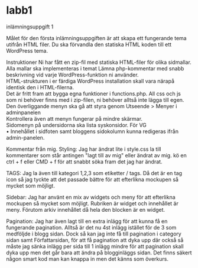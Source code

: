 # labb1
inlämningsuppgift 1


Målet för den första inlämningsuppgiften är att skapa ett fungerande tema utifrån HTML filer. Du ska förvandla den statiska HTML koden till ett WordPress tema.

Instruktioner
Ni har fått en zip-fil med statiska HTML-filer för olika sidmallar.
Alla mallar ska implementeras i temat
Lämna php-kommentar med snabb  beskrivning vid varje WordPress-funktion ni använder.  
HTML-strukturen i er färdiga WordPress installation skall vara närapå identisk den i HTML-filerna.  
Det är fritt fram att bygga egna funktioner i functions.php.
All css och js som ni behöver finns med i zip-filen, ni behöver alltså inte lägga till egen.  
Den överliggande menyn ska gå att styra genom Utseende > Menyer i adminpanelen  
Kontrollera även att menyn fungerar på mindre skärmar.  
Sidomenyn på undersidorna ska lista syskonsidor.
För VG  
• Innehållet i sidfoten samt bloggens sidokolumn kunna redigeras ifrån admin-panelen.

Kommentar från mig.
Styling:
Jag har ändrat lite i style.css la till kommentarer som står antingen "lagt till av mig" eller ändrat av mig. kö en ctrl + f eller CMD + f för att snabbt söka fram det jag har ändrat. 

TAGS:
Jag la även till kategori 1,2,3 som etiketter / tags. Då det är en tag icon så jag tyckte att det passade bättre för att efterlikna mockupen så mycket som möjligt.

Sidebar:
Jag har använt en mix av widgets och meny för att efterlikna mockupen så mycket som möjligt.
Rubriken är widget och innehållet är meny.
Förutom arkiv innehållet då hela den blocken är en widget.

Pagination:
Jag har även lagt till en extra inlägg för att kunna få en fungerande pagination. Alltså är det nu 4st inlägg istället för de 3 som medföljde i blogg sidan. Dock så kan jag inte få till pagination i category sidan samt Författarsidan, för att få pagination att dyka upp där också så måste jag sänka inlägg per sida till 1 inlägg mindre för att pagination skall dyka upp men det går bara att ändra på blogginläggs sidan. Det finns säkert någon smart kod man kan knappa in men det känns som överkurs.
